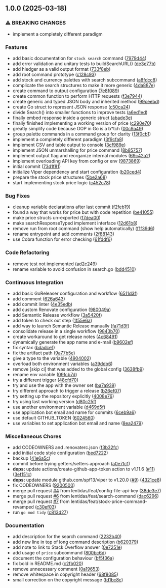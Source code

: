 ## 1.0.0 (2025-03-18)

### ⚠ BREAKING CHANGES

* implement a completely different paradigm

### Features

* add basic documentation for `stock search` command ([7979d44](https://github.com/lentidas/hledger-price-tracker/commit/7979d4411e9180b6b7ba3d52cf5423bc0fe6a10a))
* add error validation and unitary tests to buildSearchURL() ([de3e77b](https://github.com/lentidas/hledger-price-tracker/commit/de3e77b3d47c5cb57a47c5efbfd6ea752e89a590))
* add hledger as a valid output format ([733f8eb](https://github.com/lentidas/hledger-price-tracker/commit/733f8ebc3afaa53c0a396a9e229f2a9902829e11))
* add root command prototype ([c128c93](https://github.com/lentidas/hledger-price-tracker/commit/c128c939113efac35fe93b7086a3d9894a862612))
* add stock and currency palettes with search subcommand ([a8fdcc8](https://github.com/lentidas/hledger-price-tracker/commit/a8fdcc84c52a6bc521146ab608509e8f5f5d8ea0))
* complicate the search structures to make it more generic ([4da887e](https://github.com/lentidas/hledger-price-tracker/commit/4da887eafb61eb160e1241bcf1f16b873a54cf44))
* create command to output configuration ([7e8f089](https://github.com/lentidas/hledger-price-tracker/commit/7e8f089873c79977a8c1d371441141d10060fc9b))
* create common function to perform HTTP requests ([f3e7944](https://github.com/lentidas/hledger-price-tracker/commit/f3e794410ee4a05ca2baae35b974494bd7287d9b))
* create generic and typed JSON body and inherited method ([99ceebd](https://github.com/lentidas/hledger-price-tracker/commit/99ceebd1b9681b6f4d034ef263bd134102e53e58))
* create Go struct to represent JSON response ([c50ca24](https://github.com/lentidas/hledger-price-tracker/commit/c50ca2410abab8da969c4fcf8db68be5fde3396b))
* divide Search() into smaller functions to improve tests ([a6ed1ed](https://github.com/lentidas/hledger-price-tracker/commit/a6ed1edcc7a1ee0e869997bc39d0952dd7d245aa))
* finally embed response inside a generic struct ([abade3e](https://github.com/lentidas/hledger-price-tracker/commit/abade3ed4892382a2b2f1f2cdcaa01ca180d369f))
* finally finished implementing a working version of price ([c290e70](https://github.com/lentidas/hledger-price-tracker/commit/c290e708afa09b48fd657edd31dea0ddbb718c4d))
* greatly simplify code because OOP in Go is a b*tch ([00c9a49](https://github.com/lentidas/hledger-price-tracker/commit/00c9a49b70a9001dc3759c3f691361b01e1b1694))
* group palette commands in a command group for clarity ([13f0cb1](https://github.com/lentidas/hledger-price-tracker/commit/13f0cb130f4955aa7a603c6a2a812d2aae3734c9))
* implement a completely different paradigm ([3f9cfa8](https://github.com/lentidas/hledger-price-tracker/commit/3f9cfa8ab28adc704276d5dc185289ab6950d109))
* implement CSV and table output to console ([3cf989e](https://github.com/lentidas/hledger-price-tracker/commit/3cf989e6bfe3a5559eabf6ad1f7bca4cf9e08cd9))
* implement JSON unmarshalling for price command ([8b85757](https://github.com/lentidas/hledger-price-tracker/commit/8b857572d3e26c6af30278b204e57b0cb142df8d))
* implement output flag and reorganize internal modules ([69c42a2](https://github.com/lentidas/hledger-price-tracker/commit/69c42a2a1f2a49ef274b029699725c2b7c8e1723))
* implement overloading API key from config or env ([9873869](https://github.com/lentidas/hledger-price-tracker/commit/9873869af9510568bd0617b2dc47ae4d6ccc09f9))
* initial commit ([73d1f81](https://github.com/lentidas/hledger-price-tracker/commit/73d1f81c5487b431b42c65b58209161fb65045df))
* initialize Viper dependency and start configuration ([b20ced4](https://github.com/lentidas/hledger-price-tracker/commit/b20ced4cf3b973e0285c97c2e62a3dcc05fa5d38))
* prepare the stock price structures ([5be2a68](https://github.com/lentidas/hledger-price-tracker/commit/5be2a6860bfb50b742fc308b816fefefbb9c3b39))
* start implementing stock price logic ([c452c78](https://github.com/lentidas/hledger-price-tracker/commit/c452c78d8a11db269d5a4e68dc4880c63cf1f40d))

### Bug Fixes

* cleanup variable declarations after last commit ([f2feb19](https://github.com/lentidas/hledger-price-tracker/commit/f2feb19b482289ebcec46de2ed54cd16d67f7d5e))
* found a way that works for price but with code repetition ([be41055](https://github.com/lentidas/hledger-price-tracker/commit/be410554f98223613617d3784c18a4beca2ec0bd))
* make price structs un-exported ([f7dea00](https://github.com/lentidas/hledger-price-tracker/commit/f7dea00dff9d457174cd19a035d3ae5e19d9ea30))
* make searchResponseTyped implement interface ([12d61b8](https://github.com/lentidas/hledger-price-tracker/commit/12d61b840da3de965722a8deb35caf066747f703))
* remove run from root command (show help automatically) ([f1f39d6](https://github.com/lentidas/hledger-price-tracker/commit/f1f39d69a97a073f13e819bea7f04dc6c45281e1))
* rename entrypoint and add comments ([2f88143](https://github.com/lentidas/hledger-price-tracker/commit/2f88143bcd151b674422646a34eb8814a72ba075))
* use Cobra function for error checking ([61fddf6](https://github.com/lentidas/hledger-price-tracker/commit/61fddf632999ec47dd50e09f1deb605e62ee8cf7))

### Code Refactoring

* remove test not implemented ([ad2c249](https://github.com/lentidas/hledger-price-tracker/commit/ad2c2492ac21fd1d1bbd373665d12b9bd2b78ce6))
* rename variable to avoid confusion in search.go ([bdd4510](https://github.com/lentidas/hledger-price-tracker/commit/bdd4510a6afbee3a408ea47aaec1e1258397d272))

### Continuous Integration

* add basic GoReleaser configuration and workflow ([6511d3f](https://github.com/lentidas/hledger-price-tracker/commit/6511d3f65de1e2f3ab528624dd3c9d6008ebf6a1))
* add comment ([626a643](https://github.com/lentidas/hledger-price-tracker/commit/626a643e85db34c6c0d13a50b56b1386c6bdcefb))
* add commit linter ([4e35edb](https://github.com/lentidas/hledger-price-tracker/commit/4e35edbbb1a48e5a7d5380ce45d968ea3be46d09))
* add custom Renovate configuration ([980049a](https://github.com/lentidas/hledger-price-tracker/commit/980049ad089c05ad80c89a8be6afbee1e801861d))
* add Semantic Release workflow ([3a5420f](https://github.com/lentidas/hledger-price-tracker/commit/3a5420fa069a80b0c5b79f345dd4dc51052bf986))
* add token to check out step ([1f55e6a](https://github.com/lentidas/hledger-price-tracker/commit/1f55e6a3bc12ceafafd12772d18164fa0f83f71a))
* add way to launch Semantic Release manually ([fa71d3f](https://github.com/lentidas/hledger-price-tracker/commit/fa71d3f85397174764135ef1d3dd64425141cc52))
* consolidate release in a single workflow ([9843b70](https://github.com/lentidas/hledger-price-tracker/commit/9843b705919adbb6f70aab59385df953d9206bd0))
* create workaround to get release notes ([4c68491](https://github.com/lentidas/hledger-price-tracker/commit/4c68491be96f5cbe94db77ffbc8b94b77e539ec1))
* dynamically generate the app name and e-mail ([b9602ef](https://github.com/lentidas/hledger-price-tracker/commit/b9602ef01a4720a4a6825476855223316d27ef1f))
* fix syntax ([bdadce1](https://github.com/lentidas/hledger-price-tracker/commit/bdadce16c80089497cc64f95c4c004035544b56d))
* fix the artifact path ([9a77b5e](https://github.com/lentidas/hledger-price-tracker/commit/9a77b5e2886c2f434c47db5eec4f169dba93ad4e))
* give a type to the variable ([4904002](https://github.com/lentidas/hledger-price-tracker/commit/490400248ae40f053d281578b4f648f2b23a6953))
* overload both environment variables ([a39ddb6](https://github.com/lentidas/hledger-price-tracker/commit/a39ddb632e1213f2398908abb9994e24e4fa5b3b))
* remove [skip ci] that was added to the global config ([3638fb9](https://github.com/lentidas/hledger-price-tracker/commit/3638fb9bcfcf310eec7e619b5a99b8c689cb33ae))
* rename env variable ([09fcb7d](https://github.com/lentidas/hledger-price-tracker/commit/09fcb7d237afd8fb4ce4ffd66cb2aba22a0be095))
* try a different trigger ([48cfd70](https://github.com/lentidas/hledger-price-tracker/commit/48cfd7038042da7104badf788816296e4cb9471c))
* try and use the app with the owner set ([ba7a939](https://github.com/lentidas/hledger-price-tracker/commit/ba7a9395dd39e20af7a379ea4b9ae640da7f5864))
* try different approach to trigger a release ([b26ef07](https://github.com/lentidas/hledger-price-tracker/commit/b26ef07c003220bce92c7857f8f7848b0022a3f5))
* try setting up the repository explicitly ([4008e76](https://github.com/lentidas/hledger-price-tracker/commit/4008e7683bcb58101d2f6ef5227ad5e2c4b96bcf))
* try using last working version ([d80c25f](https://github.com/lentidas/hledger-price-tracker/commit/d80c25f7acbeb163dff9aba5551148f0206d532b))
* use another environment variable ([d469d5f](https://github.com/lentidas/hledger-price-tracker/commit/d469d5f4d1d63d8d38505f22138d94c98882e1ed))
* use application bot email and name for commits ([6ceb9a6](https://github.com/lentidas/hledger-price-tracker/commit/6ceb9a629aca8abb8a8a833c9cf94de0dcf280e4))
* use default GITHUB_TOKEN ([6024560](https://github.com/lentidas/hledger-price-tracker/commit/602456003daa71f00632013ac3da758436354728))
* use variables to set application bot email and name ([8ea2479](https://github.com/lentidas/hledger-price-tracker/commit/8ea2479779cd1a65ab9f438ad00525f213da31d6))

### Miscellaneous Chores

* add CODEOWNERS and .renovaterc.json ([f3b32fc](https://github.com/lentidas/hledger-price-tracker/commit/f3b32fc3889e63022e519e7b5e9c9196c3896904))
* add initial code style configuration ([bed7222](https://github.com/lentidas/hledger-price-tracker/commit/bed7222c3424b9f86387c089d49fde7766494e00))
* backup ([41e6a5c](https://github.com/lentidas/hledger-price-tracker/commit/41e6a5c29f4626e96725bc3f6ce1a60ab38e7a98))
* commit before trying getters/setters approach ([a0e7fc1](https://github.com/lentidas/hledger-price-tracker/commit/a0e7fc19e731296f5bb7a3c23c6e58751405240f))
* **deps:** update actions/create-github-app-token action to v1.11.6 ([#11](https://github.com/lentidas/hledger-price-tracker/issues/11)) ([3ef151c](https://github.com/lentidas/hledger-price-tracker/commit/3ef151cadea8a87d3cb5f1c2fc36df3e7b242fa6))
* **deps:** update module github.com/spf13/viper to v1.20.0 ([#9](https://github.com/lentidas/hledger-price-tracker/issues/9)) ([4321ce8](https://github.com/lentidas/hledger-price-tracker/commit/4321ce87c490b4ced63d73c75497e7bf7e7b4278))
* fix CODEOWNERS ([9200500](https://github.com/lentidas/hledger-price-tracker/commit/9200500a5ac75cbd576ba4b9ded790557b640c69))
* merge pull request [#4](https://github.com/lentidas/hledger-price-tracker/issues/4) from lentidas/feat/config-file-api-key ([38de3e7](https://github.com/lentidas/hledger-price-tracker/commit/38de3e7923ea18b860cfe603c90465fdc92bb8fb))
* merge pull request [#6](https://github.com/lentidas/hledger-price-tracker/issues/6) from lentidas/feat/search-command ([dac6296](https://github.com/lentidas/hledger-price-tracker/commit/dac62966ee4f17dc9e0d551b4e01318ca310d62c))
* merge pull request [#7](https://github.com/lentidas/hledger-price-tracker/issues/7) from lentidas/feat/stock-price-command-revamped ([c30ef03](https://github.com/lentidas/hledger-price-tracker/commit/c30ef039c24ce2cb059244d1e82c3c5e9b35926e))
* run `go mod tidy` ([c813d27](https://github.com/lentidas/hledger-price-tracker/commit/c813d27c8a28de2cfb4d5adf55a098357654d44d))

### Documentation

* add description for the search command ([2232b40](https://github.com/lentidas/hledger-price-tracker/commit/2232b40bd0e2098811d4da08e0266b06608da266))
* add new line in top of long command description ([b620379](https://github.com/lentidas/hledger-price-tracker/commit/b620379af6cf00345f8ad7a467a9bee2ade05ee2))
* add note to link to Stack Overflow answer ([0e7251e](https://github.com/lentidas/hledger-price-tracker/commit/0e7251ed5f35d20dc43e94c05d31f3f8d764319c))
* add usage of `price` subcommand ([800bc6d](https://github.com/lentidas/hledger-price-tracker/commit/800bc6d0fde0a5f12b840255123f765dd2d3e4c7))
* document the configuration behaviour ([bf5f36a](https://github.com/lentidas/hledger-price-tracker/commit/bf5f36aadc726049b952b3350509696a6a694368))
* fix bold in README.md ([c2fb020](https://github.com/lentidas/hledger-price-tracker/commit/c2fb020d6097d0f9afc7555b7e2760104a6cb21b))
* remove unnecessary comment ([0a19653](https://github.com/lentidas/hledger-price-tracker/commit/0a19653fe70942ac4526d7cfd5cf331a23313f28))
* remove whitespace in copyright header ([68f8085](https://github.com/lentidas/hledger-price-tracker/commit/68f808513b77b264898fb911d98bc2b313cb77f3))
* small correction on the copyright message ([fd1bc8c](https://github.com/lentidas/hledger-price-tracker/commit/fd1bc8cb534494e75a3ae58c84c79bdae57a4a65))
